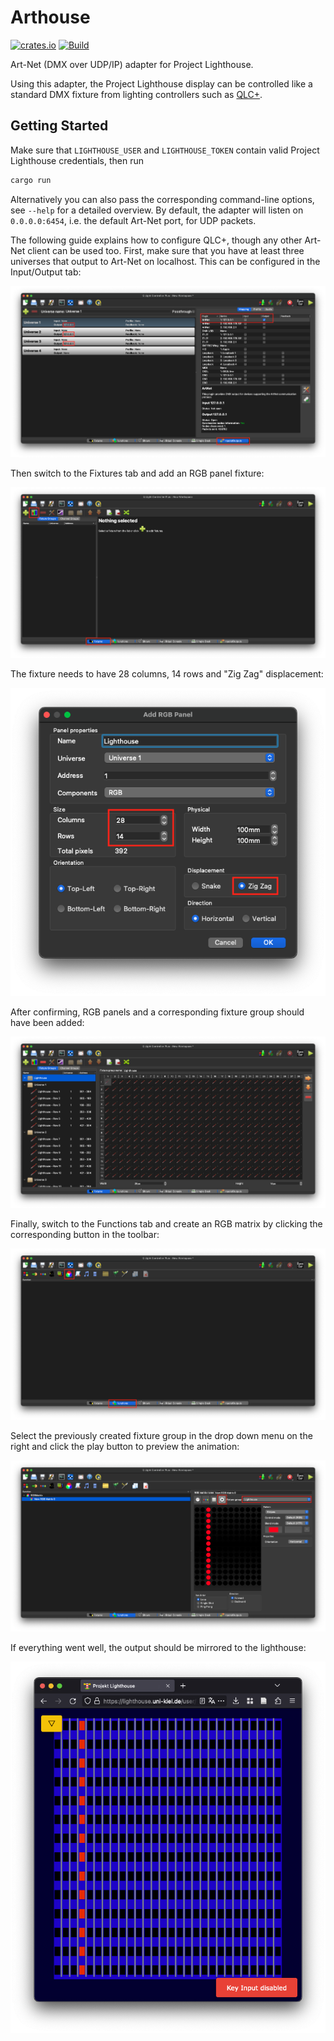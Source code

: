 # Arthouse

[![crates.io](https://img.shields.io/crates/v/arthouse)](https://crates.io/crates/arthouse)
[![Build](https://github.com/fwcd/arthouse/actions/workflows/build.yml/badge.svg)](https://github.com/fwcd/arthouse/actions/workflows/build.yml)

Art-Net (DMX over UDP/IP) adapter for Project Lighthouse.

Using this adapter, the Project Lighthouse display can be controlled like a standard DMX fixture from lighting controllers such as [QLC+](https://www.qlcplus.org/).

## Getting Started

Make sure that `LIGHTHOUSE_USER` and `LIGHTHOUSE_TOKEN` contain valid Project Lighthouse credentials, then run

```sh
cargo run
```

Alternatively you can also pass the corresponding command-line options, see `--help` for a detailed overview. By default, the adapter will listen on `0.0.0.0:6454`, i.e. the default Art-Net port, for UDP packets.

The following guide explains how to configure QLC+, though any other Art-Net client can be used too. First, make sure that you have at least three universes that output to Art-Net on localhost. This can be configured in the Input/Output tab:

![Input/Output](screenshots/getting-started/01-input-output.png)

Then switch to the Fixtures tab and add an RGB panel fixture:

![Fixtures](screenshots/getting-started/02-fixtures.png)

The fixture needs to have 28 columns, 14 rows and "Zig Zag" displacement:

![Add RGB Panel](screenshots/getting-started/03-add-rgb-panel.png)

After confirming, RGB panels and a corresponding fixture group should have been added:

![Fixtures](screenshots/getting-started/04-fixtures.png)

Finally, switch to the Functions tab and create an RGB matrix by clicking the corresponding button in the toolbar:

![Functions](screenshots/getting-started/05-functions.png)

Select the previously created fixture group in the drop down menu on the right and click the play button to preview the animation:

![Functions](screenshots/getting-started/06-functions.png)

If everything went well, the output should be mirrored to the lighthouse:

![Lighthouse](screenshots/getting-started/07-lighthouse.png)
